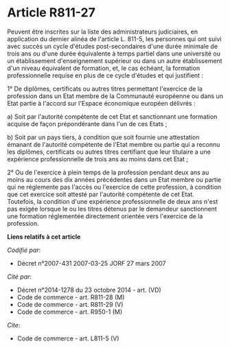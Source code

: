 # Article R811-27

Peuvent être inscrites sur la liste des administrateurs judiciaires, en application du dernier alinéa de l'article L. 811-5,
les personnes qui ont suivi avec succès un cycle d'études post-secondaires d'une durée minimale de trois ans ou d'une durée
équivalente à temps partiel dans une université ou un établissement d'enseignement supérieur ou dans un autre établissement
d'un niveau équivalent de formation, et, le cas échéant, la formation professionnelle requise en plus de ce cycle d'études et
qui justifient : 

1° De diplômes, certificats ou autres titres permettant l'exercice de la profession dans un Etat membre de la Communauté
européenne ou dans un Etat partie à l'accord sur l'Espace économique européen délivrés : 

a) Soit par l'autorité compétente de cet Etat et sanctionnant une formation acquise de façon prépondérante dans l'un de ces
Etats ; 

b) Soit par un pays tiers, à condition que soit fournie une attestation émanant de l'autorité compétente de l'Etat membre ou
partie qui a reconnu les diplômes, certificats ou autres titres certifiant que leur titulaire a une expérience
professionnelle de trois ans au moins dans cet Etat ; 

2° Ou de l'exercice à plein temps de la profession pendant deux ans au moins au cours des dix années précédentes dans un Etat
membre ou partie qui ne réglemente pas l'accès ou l'exercice de cette profession, à condition que cet exercice soit attesté
par l'autorité compétente de cet Etat. Toutefois, la condition d'une expérience professionnelle de deux ans n'est pas exigée
lorsque le ou les titres détenus par le demandeur sanctionnent une formation réglementée directement orientée vers l'exercice
de la profession.

**Liens relatifs à cet article**

_Codifié par_:

  - Décret n°2007-431 2007-03-25 JORF 27 mars 2007

_Cité par_:

  - Décret n°2014-1278 du 23 octobre 2014 - art. (VD)
  - Code de commerce - art. R811-28 (M)
  - Code de commerce - art. R811-29 (V)
  - Code de commerce - art. R950-1 (M)

_Cite_:

  - Code de commerce - art. L811-5 (V)
